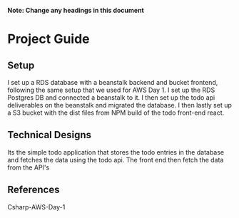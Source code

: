 **Note: Change any headings in this document**

# Project Guide

## Setup
I set up a RDS database with a beanstalk backend and bucket frontend, following the same setup that we used for AWS Day 1. I set up the RDS Postgres DB and connected a beanstalk to it. I then set up the todo api deliverables on the beanstalk and migrated the database. I then lastly set up a S3 bucket with the dist files from NPM build of the todo front-end react. 

## Technical Designs
Its the simple todo application that stores the todo entries in the database and fetches the data using the todo api.
The front end then fetch the data from the API's

## References
Csharp-AWS-Day-1
